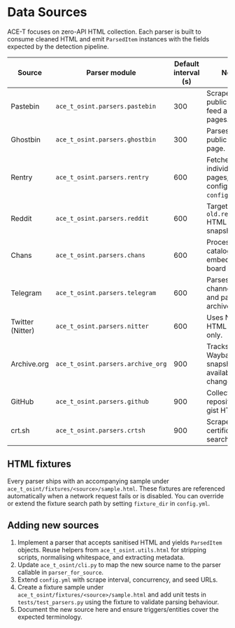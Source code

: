 # Data Sources

ACE-T focuses on zero-API HTML collection. Each parser is built to consume cleaned HTML and emit `ParsedItem` instances with the fields expected by the detection pipeline.

| Source        | Parser module                         | Default interval (s) | Notes |
|---------------|----------------------------------------|----------------------|-------|
| Pastebin      | `ace_t_osint.parsers.pastebin`        | 300                  | Scrapes the public archive feed and user pages. |
| Ghostbin      | `ace_t_osint.parsers.ghostbin`        | 300                  | Parses the public listing page. |
| Rentry        | `ace_t_osint.parsers.rentry`          | 600                  | Fetches individual pages; URLs configured in `config.yml`. |
| Reddit        | `ace_t_osint.parsers.reddit`          | 600                  | Targets `old.reddit.com` HTML or RSS snapshots. |
| Chans         | `ace_t_osint.parsers.chans`           | 600                  | Processes catalog JSON embedded in board HTML. |
| Telegram      | `ace_t_osint.parsers.telegram`        | 600                  | Parses channel pages and paginated archives. |
| Twitter (Nitter) | `ace_t_osint.parsers.nitter`       | 600                  | Uses Nitter HTML mirrors only. |
| Archive.org   | `ace_t_osint.parsers.archive_org`     | 900                  | Tracks Wayback snapshots and availability changes. |
| GitHub        | `ace_t_osint.parsers.github`          | 900                  | Collects repository and gist HTML. |
| crt.sh        | `ace_t_osint.parsers.crtsh`           | 900                  | Scrapes certificate search results. |

## HTML fixtures

Every parser ships with an accompanying sample under `ace_t_osint/fixtures/<source>/sample.html`. These fixtures are referenced automatically when a network request fails or is disabled. You can override or extend the fixture search path by setting `fixture_dir` in `config.yml`.

## Adding new sources

1. Implement a parser that accepts sanitised HTML and yields `ParsedItem` objects. Reuse helpers from `ace_t_osint.utils.html` for stripping scripts, normalising whitespace, and extracting metadata.
2. Update `ace_t_osint/cli.py` to map the new source name to the parser callable in `parser_for_source`.
3. Extend `config.yml` with scrape interval, concurrency, and seed URLs.
4. Create a fixture sample under `ace_t_osint/fixtures/<source>/sample.html` and add unit tests in `tests/test_parsers.py` using the fixture to validate parsing behaviour.
5. Document the new source here and ensure triggers/entities cover the expected terminology.
